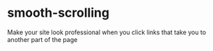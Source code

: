 # smooth-scrolling
Make your site look professional when you click links that take you to another part of the page
